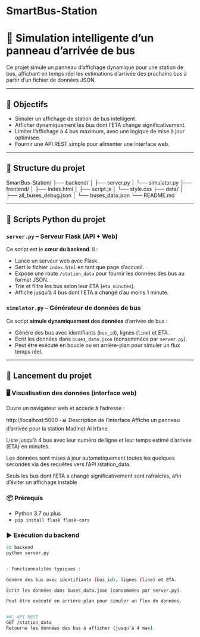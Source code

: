 # SmartBus-Station
# 🚌 Simulation intelligente d’un panneau d’arrivée de bus

Ce projet simule un panneau d’affichage dynamique pour une station de bus, affichant en temps réel les estimations d’arrivée des prochains bus à partir d’un fichier de données JSON.

---

## 📌 Objectifs

- Simuler un affichage de station de bus intelligent.
- Afficher dynamiquement les bus dont l’ETA change significativement.
- Limiter l’affichage à 4 bus maximum, avec une logique de mise à jour optimisée.
- Fournir une API REST simple pour alimenter une interface web.

---

## 📁 Structure du projet

SmartBus-Station/
├── backend/
│   ├── server.py
│   └── simulator.py
├── frontend/
│   ├── index.html
│   ├── script.js
│   └── style.css
├── data/
│   ├── all_buses_debug.json
│   └── buses_data.json
└── README.md



---

## 🐍 Scripts Python du projet

### `server.py` – Serveur Flask (API + Web)
Ce script est le **cœur du backend**. Il :

- Lance un serveur web avec Flask.
- Sert le fichier `index.html` en tant que page d’accueil.
- Expose une route `/station_data` pour fournir les données des bus au format JSON.
- Trie et filtre les bus selon leur ETA (`eta_minutes`).
- Affiche jusqu’à 4 bus dont l’ETA a changé d’au moins 1 minute.

### `simulator.py` – Générateur de données de bus
Ce script **simule dynamiquement des données** d’arrivée de bus :

- Génére des bus avec identifiants (`bus_id`), lignes (`line`) et ETA.
- Écrit les données dans `buses_data.json` (consommées par `server.py`).
- Peut être exécuté en boucle ou en arrière-plan pour simuler un flux temps réel.

---

## 🚀 Lancement du projet


### 🖥️ Visualisation des données (interface web) 

Ouvre un navigateur web et accède à l’adresse :

http://localhost:5000
-📊 Description de l’interface
Affiche un panneau d’arrivée pour la station Madinat Al Irfane.

Liste jusqu’à 4 bus avec leur numéro de ligne et leur temps estimé d’arrivée (ETA) en minutes.

Les données sont mises à jour automatiquement toutes les quelques secondes via des requêtes vers l’API /station_data.

Seuls les bus dont l’ETA a changé significativement sont rafraîchis, afin d’éviter un affichage instable

### 📦 Prérequis
- Python 3.7 ou plus
- `pip install flask flask-cors`

### ▶️ Exécution du backend

```bash
cd backend
python server.py


- Fonctionnalités typiques :

Génère des bus avec identifiants (bus_id), lignes (line) et ETA.

Écrit les données dans buses_data.json (consommées par server.py).

Peut être exécuté en arrière-plan pour simuler un flux de données.


##🔌 API REST
GET /station_data
Retourne les données des bus à afficher (jusqu’à 4 max).



